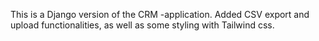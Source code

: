 This is a Django version of the CRM -application. Added CSV export and upload functionalities, as well as some styling with Tailwind css.
